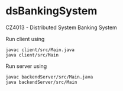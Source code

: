 # dsBankingSystem
CZ4013 - Distributed System Banking System


Run client using
```
javac client/src/Main.java
java client/src/Main
```

Run server using
```
javac backendServer/src/Main.java
java backendServer/src/Main
```
